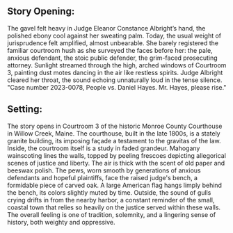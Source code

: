 ## Story Opening:

The gavel felt heavy in Judge Eleanor Constance Albright’s hand, the polished ebony cool against her sweating palm. Today, the usual weight of jurisprudence felt amplified, almost unbearable. She barely registered the familiar courtroom hush as she surveyed the faces before her: the pale, anxious defendant, the stoic public defender, the grim-faced prosecuting attorney. Sunlight streamed through the high, arched windows of Courtroom 3, painting dust motes dancing in the air like restless spirits. Judge Albright cleared her throat, the sound echoing unnaturally loud in the tense silence. "Case number 2023-0078, People vs. Daniel Hayes. Mr. Hayes, please rise."

## Setting:

The story opens in Courtroom 3 of the historic Monroe County Courthouse in Willow Creek, Maine. The courthouse, built in the late 1800s, is a stately granite building, its imposing façade a testament to the gravitas of the law. Inside, the courtroom itself is a study in faded grandeur. Mahogany wainscoting lines the walls, topped by peeling frescoes depicting allegorical scenes of justice and liberty. The air is thick with the scent of old paper and beeswax polish. The pews, worn smooth by generations of anxious defendants and hopeful plaintiffs, face the raised judge's bench, a formidable piece of carved oak. A large American flag hangs limply behind the bench, its colors slightly muted by time. Outside, the sound of gulls crying drifts in from the nearby harbor, a constant reminder of the small, coastal town that relies so heavily on the justice served within these walls. The overall feeling is one of tradition, solemnity, and a lingering sense of history, both weighty and oppressive.
